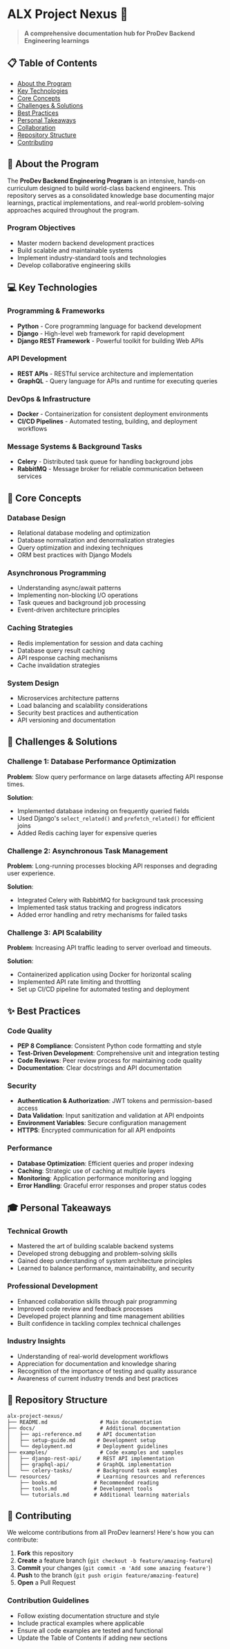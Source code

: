 # ALX Project Nexus 🚀

> **A comprehensive documentation hub for ProDev Backend Engineering learnings**

## 📋 Table of Contents

- [About the Program](#about-the-program)
- [Key Technologies](#key-technologies)
- [Core Concepts](#core-concepts)
- [Challenges & Solutions](#challenges--solutions)
- [Best Practices](#best-practices)
- [Personal Takeaways](#personal-takeaways)
- [Collaboration](#collaboration)
- [Repository Structure](#repository-structure)
- [Contributing](#contributing)

## 🎯 About the Program

The **ProDev Backend Engineering Program** is an intensive, hands-on curriculum designed to build world-class backend engineers. This repository serves as a consolidated knowledge base documenting major learnings, practical implementations, and real-world problem-solving approaches acquired throughout the program.

### Program Objectives
- Master modern backend development practices
- Build scalable and maintainable systems
- Implement industry-standard tools and technologies
- Develop collaborative engineering skills

## 💻 Key Technologies

### **Programming & Frameworks**
- **Python** - Core programming language for backend development
- **Django** - High-level web framework for rapid development
- **Django REST Framework** - Powerful toolkit for building Web APIs

### **API Development**
- **REST APIs** - RESTful service architecture and implementation
- **GraphQL** - Query language for APIs and runtime for executing queries

### **DevOps & Infrastructure**
- **Docker** - Containerization for consistent deployment environments
- **CI/CD Pipelines** - Automated testing, building, and deployment workflows

### **Message Systems & Background Tasks**
- **Celery** - Distributed task queue for handling background jobs
- **RabbitMQ** - Message broker for reliable communication between services

## 🧠 Core Concepts

### **Database Design**
- Relational database modeling and optimization
- Database normalization and denormalization strategies
- Query optimization and indexing techniques
- ORM best practices with Django Models

### **Asynchronous Programming**
- Understanding async/await patterns
- Implementing non-blocking I/O operations
- Task queues and background job processing
- Event-driven architecture principles

### **Caching Strategies**
- Redis implementation for session and data caching
- Database query result caching
- API response caching mechanisms
- Cache invalidation strategies

### **System Design**
- Microservices architecture patterns
- Load balancing and scalability considerations
- Security best practices and authentication
- API versioning and documentation

## 🔧 Challenges & Solutions

### **Challenge 1: Database Performance Optimization**
**Problem**: Slow query performance on large datasets affecting API response times.

**Solution**: 
- Implemented database indexing on frequently queried fields
- Used Django's `select_related()` and `prefetch_related()` for efficient joins
- Added Redis caching layer for expensive queries

### **Challenge 2: Asynchronous Task Management**
**Problem**: Long-running processes blocking API responses and degrading user experience.

**Solution**:
- Integrated Celery with RabbitMQ for background task processing
- Implemented task status tracking and progress indicators
- Added error handling and retry mechanisms for failed tasks

### **Challenge 3: API Scalability**
**Problem**: Increasing API traffic leading to server overload and timeouts.

**Solution**:
- Containerized application using Docker for horizontal scaling
- Implemented API rate limiting and throttling
- Set up CI/CD pipeline for automated testing and deployment

## ✨ Best Practices

### **Code Quality**
- **PEP 8 Compliance**: Consistent Python code formatting and style
- **Test-Driven Development**: Comprehensive unit and integration testing
- **Code Reviews**: Peer review process for maintaining code quality
- **Documentation**: Clear docstrings and API documentation

### **Security**
- **Authentication & Authorization**: JWT tokens and permission-based access
- **Data Validation**: Input sanitization and validation at API endpoints
- **Environment Variables**: Secure configuration management
- **HTTPS**: Encrypted communication for all API endpoints

### **Performance**
- **Database Optimization**: Efficient queries and proper indexing
- **Caching**: Strategic use of caching at multiple layers
- **Monitoring**: Application performance monitoring and logging
- **Error Handling**: Graceful error responses and proper status codes

## 🎓 Personal Takeaways

### **Technical Growth**
- Mastered the art of building scalable backend systems
- Developed strong debugging and problem-solving skills
- Gained deep understanding of system architecture principles
- Learned to balance performance, maintainability, and security

### **Professional Development**
- Enhanced collaboration skills through pair programming
- Improved code review and feedback processes
- Developed project planning and time management abilities
- Built confidence in tackling complex technical challenges

### **Industry Insights**
- Understanding of real-world development workflows
- Appreciation for documentation and knowledge sharing
- Recognition of the importance of testing and quality assurance
- Awareness of current industry trends and best practices




## 📁 Repository Structure

```
alx-project-nexus/
├── README.md                 # Main documentation
├── docs/                     # Additional documentation
│   ├── api-reference.md     # API documentation
│   ├── setup-guide.md       # Development setup
│   └── deployment.md        # Deployment guidelines
├── examples/                 # Code examples and samples
│   ├── django-rest-api/     # REST API implementation
│   ├── graphql-api/         # GraphQL implementation
│   └── celery-tasks/        # Background task examples
└── resources/               # Learning resources and references
    ├── books.md            # Recommended reading
    ├── tools.md            # Development tools
    └── tutorials.md        # Additional learning materials
```

## 🤝 Contributing

We welcome contributions from all ProDev learners! Here's how you can contribute:

1. **Fork** this repository
2. **Create** a feature branch (`git checkout -b feature/amazing-feature`)
3. **Commit** your changes (`git commit -m 'Add some amazing feature'`)
4. **Push** to the branch (`git push origin feature/amazing-feature`)
5. **Open** a Pull Request

### **Contribution Guidelines**
- Follow existing documentation structure and style
- Include practical examples where applicable
- Ensure all code examples are tested and functional
- Update the Table of Contents if adding new sections